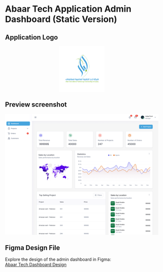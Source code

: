 # Abaar Tech Application Admin Dashboard (Static Version)

## Application Logo

<div style="display:flex; justify-content:center;">
  <img src="screenshots/abaar-logo.svg" alt="Abaar Tech Logo" width="150px">
</div>

## Preview screenshot

<div style="display:flex; justify-content:center;">
  <img src="screenshots/screenshot.png" alt="Abaar Tech Logo" width="">
</div>

## Figma Design File

Explore the design of the admin dashboard in Figma:  
[Abaar Tech Dashboard Design](https://www.figma.com/design/WNsySd9lOXCY2PhRmUjZh7/abaar-tech-dashboard?node-id=0-1&node-type=canvas&t=ENpOXcCjhodmihq2-0)

